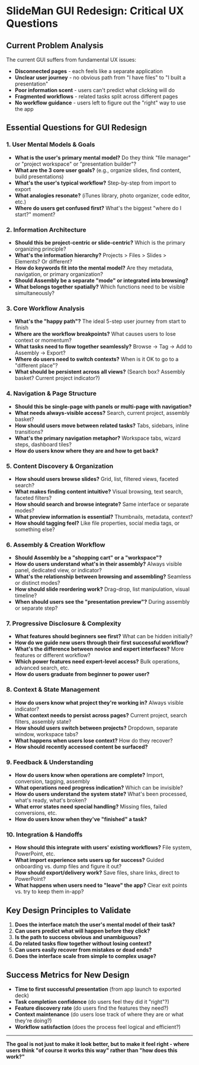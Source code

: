 # SlideMan GUI Redesign: Critical UX Questions

## Current Problem Analysis
The current GUI suffers from fundamental UX issues:
- **Disconnected pages** - each feels like a separate application
- **Unclear user journey** - no obvious path from "I have files" to "I built a presentation"  
- **Poor information scent** - users can't predict what clicking will do
- **Fragmented workflows** - related tasks split across different pages
- **No workflow guidance** - users left to figure out the "right" way to use the app

## Essential Questions for GUI Redesign

### 1. User Mental Models & Goals
- **What is the user's primary mental model?** Do they think "file manager" or "project workspace" or "presentation builder"?
- **What are the 3 core user goals?** (e.g., organize slides, find content, build presentations)
- **What's the user's typical workflow?** Step-by-step from import to export
- **What analogies resonate?** (iTunes library, photo organizer, code editor, etc.)
- **Where do users get confused first?** What's the biggest "where do I start?" moment?

### 2. Information Architecture 
- **Should this be project-centric or slide-centric?** Which is the primary organizing principle?
- **What's the information hierarchy?** Projects > Files > Slides > Elements? Or different?
- **How do keywords fit into the mental model?** Are they metadata, navigation, or primary organization?
- **Should Assembly be a separate "mode" or integrated into browsing?**
- **What belongs together spatially?** Which functions need to be visible simultaneously?

### 3. Core Workflow Analysis
- **What's the "happy path"?** The ideal 5-step user journey from start to finish
- **Where are the workflow breakpoints?** What causes users to lose context or momentum?
- **What tasks need to flow together seamlessly?** Browse → Tag → Add to Assembly → Export?
- **Where do users need to switch contexts?** When is it OK to go to a "different place"?
- **What should be persistent across all views?** (Search box? Assembly basket? Current project indicator?)

### 4. Navigation & Page Structure
- **Should this be single-page with panels or multi-page with navigation?**
- **What needs always-visible access?** Search, current project, assembly basket?
- **How should users move between related tasks?** Tabs, sidebars, inline transitions?
- **What's the primary navigation metaphor?** Workspace tabs, wizard steps, dashboard tiles?
- **How do users know where they are and how to get back?**

### 5. Content Discovery & Organization
- **How should users browse slides?** Grid, list, filtered views, faceted search?
- **What makes finding content intuitive?** Visual browsing, text search, faceted filters?
- **How should search and browse integrate?** Same interface or separate modes?
- **What preview information is essential?** Thumbnails, metadata, context?
- **How should tagging feel?** Like file properties, social media tags, or something else?

### 6. Assembly & Creation Workflow
- **Should Assembly be a "shopping cart" or a "workspace"?**
- **How do users understand what's in their assembly?** Always visible panel, dedicated view, or indicator?
- **What's the relationship between browsing and assembling?** Seamless or distinct modes?
- **How should slide reordering work?** Drag-drop, list manipulation, visual timeline?
- **When should users see the "presentation preview"?** During assembly or separate step?

### 7. Progressive Disclosure & Complexity
- **What features should beginners see first?** What can be hidden initially?
- **How do we guide new users through their first successful workflow?**
- **What's the difference between novice and expert interfaces?** More features or different workflow?
- **Which power features need expert-level access?** Bulk operations, advanced search, etc.
- **How do users graduate from beginner to power user?**

### 8. Context & State Management
- **How do users know what project they're working in?** Always visible indicator?
- **What context needs to persist across pages?** Current project, search filters, assembly state?
- **How should users switch between projects?** Dropdown, separate window, workspace tabs?
- **What happens when users lose context?** How do they recover?
- **How should recently accessed content be surfaced?**

### 9. Feedback & Understanding
- **How do users know when operations are complete?** Import, conversion, tagging, assembly
- **What operations need progress indication?** Which can be invisible?
- **How do users understand the system state?** What's been processed, what's ready, what's broken?
- **What error states need special handling?** Missing files, failed conversions, etc.
- **How do users know when they've "finished" a task?**

### 10. Integration & Handoffs
- **How should this integrate with users' existing workflows?** File system, PowerPoint, etc.
- **What import experience sets users up for success?** Guided onboarding vs. dump files and figure it out?
- **How should export/delivery work?** Save files, share links, direct to PowerPoint?
- **What happens when users need to "leave" the app?** Clear exit points vs. try to keep them in-app?

## Key Design Principles to Validate
1. **Does the interface match the user's mental model of their task?**
2. **Can users predict what will happen before they click?**
3. **Is the path to success obvious and unambiguous?**
4. **Do related tasks flow together without losing context?**
5. **Can users easily recover from mistakes or dead ends?**
6. **Does the interface scale from simple to complex usage?**

## Success Metrics for New Design
- **Time to first successful presentation** (from app launch to exported deck)
- **Task completion confidence** (do users feel they did it "right"?)
- **Feature discovery rate** (do users find the features they need?)
- **Context maintenance** (do users lose track of where they are or what they're doing?)
- **Workflow satisfaction** (does the process feel logical and efficient?)

---

**The goal is not just to make it look better, but to make it feel right - where users think "of course it works this way" rather than "how does this work?"**